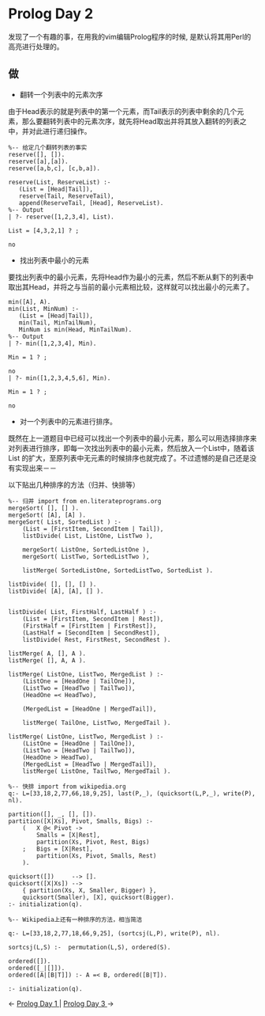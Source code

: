 # Prolog Day 2

发现了一个有趣的事，在用我的vim编辑Prolog程序的时候, 是默认将其用Perl的高亮进行处理的。

## 做

* 翻转一个列表中的元素次序

由于Head表示的就是列表中的第一个元素，而Tail表示的列表中剩余的几个元素，那么要翻转列表中的元素次序，就先将Head取出并将其放入翻转的列表之中，并对此进行递归操作。

    
    %-- 给定几个翻转列表的事实
    reserve([], []).
    reserve([a],[a]).
    reserve([a,b,c], [c,b,a]).
    
    reserve(List, ReserveList) :- 
       (List = [Head|Tail]), 
       reserve(Tail, ReserveTail), 
       append(ReserveTail, [Head], ReserveList).
    %-- Output
    | ?- reserve([1,2,3,4], List).
    
    List = [4,3,2,1] ? ;
    
    no
    		

* 找出列表中最小的元素

要找出列表中的最小元素，先将Head作为最小的元素，然后不断从剩下的列表中取出其Head，并将之与当前的最小元素相比较，这样就可以找出最小的元素了。

    
    min([A], A).
    min(List, MinNum) :-
       (List = [Head|Tail]),
       min(Tail, MinTailNum),
       MinNum is min(Head, MinTailNum).
    %-- Output
    | ?- min([1,2,3,4], Min).
    
    Min = 1 ? ;
    
    no
    | ?- min([1,2,3,4,5,6], Min).
    
    Min = 1 ? ;
    
    no
    		

* 对一个列表中的元素进行排序。

既然在上一道题目中已经可以找出一个列表中的最小元素，那么可以用选择排序来对列表进行排序，即每一次找出列表中的最小元素，然后放入一个List中，随着该List
的扩大，至原列表中无元素的时候排序也就完成了。不过遗憾的是自己还是没有实现出来－－

以下贴出几种排序的方法（归并、快排等）

    
    %-- 归并 import from en.literateprograms.org
    mergeSort( [], [] ).
    mergeSort( [A], [A] ).
    mergeSort( List, SortedList ) :-
        (List = [FirstItem, SecondItem | Tail]),
        listDivide( List, ListOne, ListTwo ),
    
        mergeSort( ListOne, SortedListOne ),
        mergeSort( ListTwo, SortedListTwo ),
    
        listMerge( SortedListOne, SortedListTwo, SortedList ).
    
    listDivide( [], [], [] ).
    listDivide( [A], [A], [] ).
     
    
    listDivide( List, FirstHalf, LastHalf ) :-
        (List = [FirstItem, SecondItem | Rest]),
        (FirstHalf = [FirstItem | FirstRest]),
        (LastHalf = [SecondItem | SecondRest]),
        listDivide( Rest, FirstRest, SecondRest ).
    
    listMerge( A, [], A ).
    listMerge( [], A, A ).
    
    listMerge( ListOne, ListTwo, MergedList ) :-
        (ListOne = [HeadOne | TailOne]),
        (ListTwo = [HeadTwo | TailTwo]),
        (HeadOne =< HeadTwo),
    
        (MergedList = [HeadOne | MergedTail]),
     
        listMerge( TailOne, ListTwo, MergedTail ).
    
    listMerge( ListOne, ListTwo, MergedList ) :-
        (ListOne = [HeadOne | TailOne]),
        (ListTwo = [HeadTwo | TailTwo]),
        (HeadOne > HeadTwo),
        (MergedList = [HeadTwo | MergedTail]),
        listMerge( ListOne, TailTwo, MergedTail ).		  
    
    %-- 快排 import from wikipedia.org
    q:- L=[33,18,2,77,66,18,9,25], last(P,_), (quicksort(L,P,_), write(P), nl).
     
    partition([], _, [], []). 
    partition([X|Xs], Pivot, Smalls, Bigs) :- 
        (   X @< Pivot ->
            Smalls = [X|Rest],
            partition(Xs, Pivot, Rest, Bigs)
        ;   Bigs = [X|Rest],
            partition(Xs, Pivot, Smalls, Rest)
        ).
     
    quicksort([])     --> [].
    quicksort([X|Xs]) --> 
        { partition(Xs, X, Smaller, Bigger) },
        quicksort(Smaller), [X], quicksort(Bigger).
    :- initialization(q).
    
    %-- Wikipedia上还有一种排序的方法，相当简洁
     
    q:- L=[33,18,2,77,18,66,9,25], (sortcsj(L,P), write(P), nl). 
     
    sortcsj(L,S) :-  permutation(L,S), ordered(S).
     
    ordered([]). 
    ordered([_|[]]).
    ordered([A|[B|T]]) :- A =< B, ordered([B|T]). 
     
    :- initialization(q). 
    		

<- [ Prolog Day 1 ](Prolog_day_1.md) | [ Prolog Day 3 ](Prolog_day_3.md) ->

